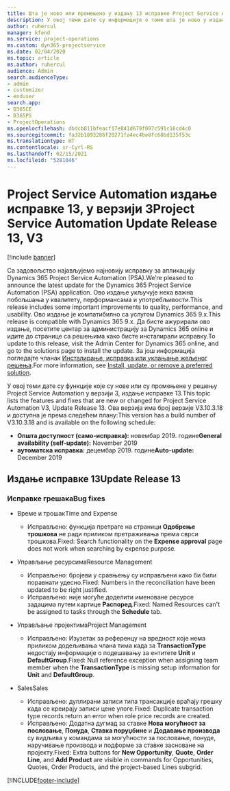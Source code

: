 ```yaml
---
title: Шта је ново или промењено у издању 13 исправке Project Service Automation верзије 3
description: У овој теми дате су информације о томе шта је ново у издању исправке 13 за Project Service Automation у верзији 3.
author: ruhercul
manager: kfend
ms.service: project-operations
ms.custom: dyn365-projectservice
ms.date: 02/04/2020
ms.topic: article
ms.author: ruhercul
audience: Admin
search.audienceType:
- admin
- customizer
- enduser
search.app:
- D365CE
- D365PS
- ProjectOperations
ms.openlocfilehash: dbdcb811bfeacf17e841d679f097c591c16cd4c0
ms.sourcegitcommit: fa32b1893286f20271fa4ec4be8fc68bd135f53c
ms.translationtype: HT
ms.contentlocale: sr-Cyrl-RS
ms.lasthandoff: 02/15/2021
ms.locfileid: "5281046"
---
```

# <a name="project-service-automation-update-release-13-v3"></a><span data-ttu-id="f4976-103">Project Service Automation издање исправке 13, у верзији 3</span><span class="sxs-lookup"><span data-stu-id="f4976-103">Project Service Automation Update Release 13, V3</span></span>

[!include [banner](../includes/psa-now-project-operations.md)]

<span data-ttu-id="f4976-104">Са задовољство најављујемо најновију исправку за апликацију Dynamics 365 Project Service Automation (PSA).</span><span class="sxs-lookup"><span data-stu-id="f4976-104">We’re pleased to announce the latest update for the Dynamics 365 Project Service Automation (PSA) application.</span></span> <span data-ttu-id="f4976-105">Ово издање укључује нека важна побољшања у квалитету, перформансама и употребљивости.</span><span class="sxs-lookup"><span data-stu-id="f4976-105">This release includes some important improvements to quality, performance, and usability.</span></span> <span data-ttu-id="f4976-106">Ово издање је компатибилно са услугом Dynamics 365 9.x.</span><span class="sxs-lookup"><span data-stu-id="f4976-106">This release is compatible with Dynamics 365 9.x.</span></span> <span data-ttu-id="f4976-107">Да бисте ажурирали ово издање, посетите центар за администрацију за Dynamics 365 online и идите до странице са решењима како бисте инсталирали исправку.</span><span class="sxs-lookup"><span data-stu-id="f4976-107">To update to this release, visit the Admin Center for Dynamics 365 online, and go to the solutions page to install the update.</span></span> <span data-ttu-id="f4976-108">За још информација погледајте чланак [Инсталирање, исправка или уклањање жељеног решења](https://docs.microsoft.com/power-platform/admin/install-remove-preferred-solution).</span><span class="sxs-lookup"><span data-stu-id="f4976-108">For more information, see [Install, update, or remove a preferred solution](https://docs.microsoft.com/power-platform/admin/install-remove-preferred-solution).</span></span>

<span data-ttu-id="f4976-109">У овој теми дате су функције које су нове или су промењене у решењу Project Service Automation у верзији 3, издање исправке 13.</span><span class="sxs-lookup"><span data-stu-id="f4976-109">This topic lists the features and fixes that are new or changed for Project Service Automation V3, Update Release 13.</span></span> <span data-ttu-id="f4976-110">Ова верзија има број верзије V3.10.3.18 и доступна је према следећем плану:</span><span class="sxs-lookup"><span data-stu-id="f4976-110">This version has a build number of V3.10.3.18 and is available on the following schedule:</span></span>

- <span data-ttu-id="f4976-111">**Општа доступност (само-исправка):** новембар 2019. године</span><span class="sxs-lookup"><span data-stu-id="f4976-111">**General availability (self-update):** November 2019</span></span>
- <span data-ttu-id="f4976-112">**аутоматска исправка:** децембар 2019. године</span><span class="sxs-lookup"><span data-stu-id="f4976-112">**Auto-update:** December 2019</span></span>


## <a name="update-release-13"></a><span data-ttu-id="f4976-113">Издање исправке 13</span><span class="sxs-lookup"><span data-stu-id="f4976-113">Update Release 13</span></span> 

### <a name="bug-fixes"></a><span data-ttu-id="f4976-114">Исправке грешака</span><span class="sxs-lookup"><span data-stu-id="f4976-114">Bug fixes</span></span>

- <span data-ttu-id="f4976-115">Време и трошак</span><span class="sxs-lookup"><span data-stu-id="f4976-115">Time and Expense</span></span>

     - <span data-ttu-id="f4976-116">Исправљено: функција претраге на страници **Одобрење трошкова** не ради приликом претраживања према сврси трошкова.</span><span class="sxs-lookup"><span data-stu-id="f4976-116">Fixed: Search functionality on the **Expense approval** page does not work when searching by expense purpose.</span></span>

- <span data-ttu-id="f4976-117">Управљање ресурсима</span><span class="sxs-lookup"><span data-stu-id="f4976-117">Resource Management</span></span>

     - <span data-ttu-id="f4976-118">Исправљено: бројеви у сравњењу су исправљени како би били поравнати удесно.</span><span class="sxs-lookup"><span data-stu-id="f4976-118">Fixed: Numbers in the reconciliation have been updated to be right justified.</span></span>
     - <span data-ttu-id="f4976-119">Исправљено: није могуће доделити именоване ресурсе задацима путем картице **Распоред**.</span><span class="sxs-lookup"><span data-stu-id="f4976-119">Fixed: Named Resources can't be assigned to tasks through the **Schedule** tab.</span></span>

- <span data-ttu-id="f4976-120">Управљање пројектима</span><span class="sxs-lookup"><span data-stu-id="f4976-120">Project Management</span></span>

     - <span data-ttu-id="f4976-121">Исправљено: Изузетак за референцу на вредност које нема приликом додељивања члана тима када за **TransactionType** недостају информације о подешавању за ентитете **Unit** и **DefaultGroup**.</span><span class="sxs-lookup"><span data-stu-id="f4976-121">Fixed: Null reference exception when assigning team member when the **TransactionType** is missing setup information for **Unit** and **DefaultGroup**.</span></span>

- <span data-ttu-id="f4976-122">Sales</span><span class="sxs-lookup"><span data-stu-id="f4976-122">Sales</span></span>

     - <span data-ttu-id="f4976-123">Исправљено: дуплирани записи типа трансакције враћају грешку када се креирају записи цене улоге.</span><span class="sxs-lookup"><span data-stu-id="f4976-123">Fixed: Duplicate transaction type records return an error when role price records are created.</span></span>
     - <span data-ttu-id="f4976-124">Исправљено: Додатна дугмад за ставке **Нова могућност за пословање**, **Понуда**, **Ставка поруџбине** и **Додавање производа** су видљива у командама за могућности за пословање, понуде, наручивање производа и подформе за ставке засноване на пројекту.</span><span class="sxs-lookup"><span data-stu-id="f4976-124">Fixed: Extra buttons for **New Opportunity**, **Quote**, **Order Line**, and **Add Product** are visible in commands for Opportunities, Quotes, Order Products, and the project-based Lines subgrid.</span></span>




[!INCLUDE[footer-include](../includes/footer-banner.md)]